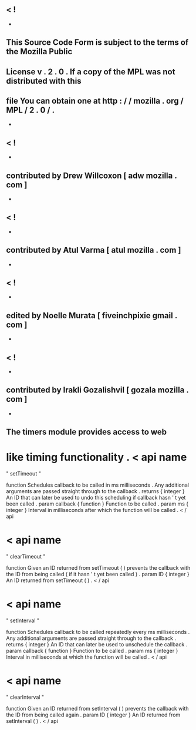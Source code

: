 <
!
-
-
This
Source
Code
Form
is
subject
to
the
terms
of
the
Mozilla
Public
-
License
v
.
2
.
0
.
If
a
copy
of
the
MPL
was
not
distributed
with
this
-
file
You
can
obtain
one
at
http
:
/
/
mozilla
.
org
/
MPL
/
2
.
0
/
.
-
-
>
<
!
-
-
contributed
by
Drew
Willcoxon
[
adw
mozilla
.
com
]
-
-
>
<
!
-
-
contributed
by
Atul
Varma
[
atul
mozilla
.
com
]
-
-
>
<
!
-
-
edited
by
Noelle
Murata
[
fiveinchpixie
gmail
.
com
]
-
-
>
<
!
-
-
contributed
by
Irakli
Gozalishvil
[
gozala
mozilla
.
com
]
-
-
>
The
timers
module
provides
access
to
web
-
like
timing
functionality
.
<
api
name
=
"
setTimeout
"
>
function
Schedules
callback
to
be
called
in
ms
milliseconds
.
Any
additional
arguments
are
passed
straight
through
to
the
callback
.
returns
{
integer
}
An
ID
that
can
later
be
used
to
undo
this
scheduling
if
callback
hasn
'
t
yet
been
called
.
param
callback
{
function
}
Function
to
be
called
.
param
ms
{
integer
}
Interval
in
milliseconds
after
which
the
function
will
be
called
.
<
/
api
>
<
api
name
=
"
clearTimeout
"
>
function
Given
an
ID
returned
from
setTimeout
(
)
prevents
the
callback
with
the
ID
from
being
called
(
if
it
hasn
'
t
yet
been
called
)
.
param
ID
{
integer
}
An
ID
returned
from
setTimeout
(
)
.
<
/
api
>
<
api
name
=
"
setInterval
"
>
function
Schedules
callback
to
be
called
repeatedly
every
ms
milliseconds
.
Any
additional
arguments
are
passed
straight
through
to
the
callback
.
returns
{
integer
}
An
ID
that
can
later
be
used
to
unschedule
the
callback
.
param
callback
{
function
}
Function
to
be
called
.
param
ms
{
integer
}
Interval
in
milliseconds
at
which
the
function
will
be
called
.
<
/
api
>
<
api
name
=
"
clearInterval
"
>
function
Given
an
ID
returned
from
setInterval
(
)
prevents
the
callback
with
the
ID
from
being
called
again
.
param
ID
{
integer
}
An
ID
returned
from
setInterval
(
)
.
<
/
api
>
